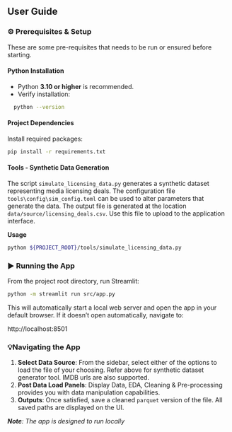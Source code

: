 ## User Guide
### ⚙️ Prerequisites & Setup
These are some pre-requisites that needs to be run or ensured before starting.

#### Python Installation
- Python **3.10 or higher** is recommended.
- Verify installation:

```bash
  python --version
```

#### Project Dependencies
Install required packages:

```bash
pip install -r requirements.txt
```

#### Tools - Synthetic Data Generation

The script `simulate_licensing_data.py` generates a synthetic dataset representing media licensing deals. The configuration file `tools\config\sim_config.toml` can be used to alter parameters that generate the data. The output file is generated at the location `data/source/licensing_deals.csv`. 
Use this file to upload to the application interface.

**Usage**

```bash
python ${PROJECT_ROOT}/tools/simulate_licensing_data.py
```

### ▶️ Running the App
From the project root directory, run Streamlit:

```bash
python -m streamlit run src/app.py
```

This will automatically start a local web server and open the app in your default browser.
If it doesn’t open automatically, navigate to:

http://localhost:8501

### 💡Navigating the App
1. **Select Data Source**: From the sidebar, select either of the options to load the file of your choosing. Refer above for synthetic dataset generator tool. IMDB urls are also supported.
2. **Post Data Load Panels**: Display Data, EDA, Cleaning & Pre-processing provides you with data manipulation capabilities. 
3. **Outputs**: Once satisfied, save a cleaned `parquet` version of the file. All saved paths are displayed on the UI.

_**Note**: The app is designed to run locally_